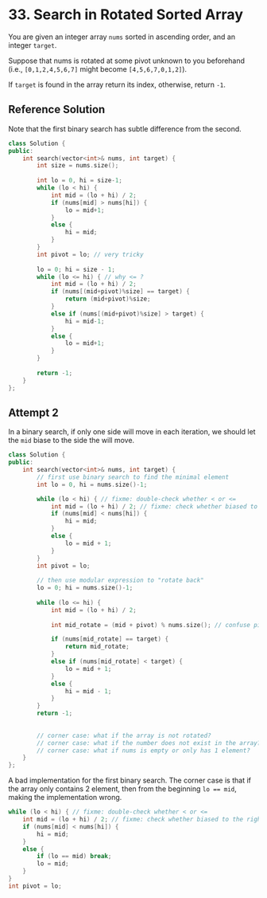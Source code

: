 # 33. Search in Rotated Sorted Array

You are given an integer array `nums` sorted in ascending order, and an integer `target`.

Suppose that nums is rotated at some pivot unknown to you beforehand (i.e., `[0,1,2,4,5,6,7]` might become `[4,5,6,7,0,1,2]`).

If `target` is found in the array return its index, otherwise, return `-1`.

## Reference Solution

Note that the first binary search has subtle difference from the second.
```c++
class Solution {
public:
    int search(vector<int>& nums, int target) {
        int size = nums.size();
        
        int lo = 0, hi = size-1;
        while (lo < hi) {
            int mid = (lo + hi) / 2;
            if (nums[mid] > nums[hi]) {
                lo = mid+1;
            }
            else {
                hi = mid;
            }
        }
        int pivot = lo; // very tricky
        
        lo = 0; hi = size - 1;
        while (lo <= hi) { // why <= ?
            int mid = (lo + hi) / 2;
            if (nums[(mid+pivot)%size] == target) {
                return (mid+pivot)%size;
            }
            else if (nums[(mid+pivot)%size] > target) {
                hi = mid-1;
            }
            else {
                lo = mid+1;
            }
        }
        
        return -1;
    }
};
```

## Attempt 2

In a binary search, if only one side will move in each iteration, we should let the `mid` biase to the side the will move.

```c++
class Solution {
public:
    int search(vector<int>& nums, int target) {
        // first use binary search to find the minimal element
        int lo = 0, hi = nums.size()-1;

        while (lo < hi) { // fixme: double-check whether < or <=
            int mid = (lo + hi) / 2; // fixme: check whether biased to the right
            if (nums[mid] < nums[hi]) { 
                hi = mid;
            }
            else {
                lo = mid + 1;
            }
        }
        int pivot = lo;
        
        // then use modular expression to "rotate back"
        lo = 0; hi = nums.size()-1;
        
        while (lo <= hi) {
            int mid = (lo + hi) / 2;
                
            int mid_rotate = (mid + pivot) % nums.size(); // confuse pivot and lo

            if (nums[mid_rotate] == target) {
                return mid_rotate;
            }
            else if (nums[mid_rotate] < target) {
                lo = mid + 1;
            }
            else {
                hi = mid - 1;
            }
        }
        return -1;
        
        
        // corner case: what if the array is not rotated? 
        // corner case: what if the number does not exist in the array?
        // corner case: what if nums is empty or only has 1 element?
    }
};
```

A bad implementation for the first binary search. The corner case is that if the array only contains 2 element, then from the beginning `lo == mid`, making the implementation wrong.
```c++
while (lo < hi) { // fixme: double-check whether < or <=
    int mid = (lo + hi) / 2; // fixme: check whether biased to the right
    if (nums[mid] < nums[hi]) { 
        hi = mid;
    }
    else {
        if (lo == mid) break;
        lo = mid;
    }
}
int pivot = lo;
```